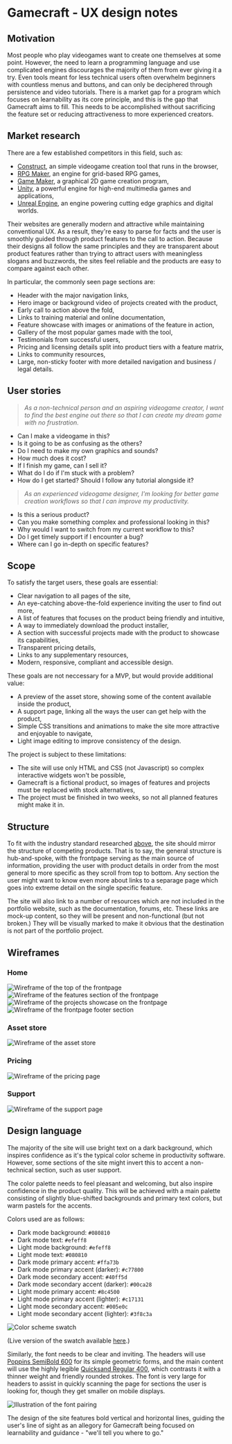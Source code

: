 # Gamecraft - UX design notes

## Motivation

Most people who play videogames want to create one themselves at some point. However, the need to learn a programming language and use complicated engines discourages the majority of them from ever giving it a try. Even tools meant for less technical users often overwhelm beginners with countless menus and buttons, and can only be deciphered through persistence and video tutorials. There is a market gap for a program which focuses on learnability as its core principle, and this is the gap that Gamecraft aims to fill. This needs to be accomplished without sacrificing the feature set or reducing attractiveness to more experienced creators.

## Market research

There are a few established competitors in this field, such as:

-   [Construct](https://www.construct.net/en), an simple videogame creation tool that runs in the browser,
-   [RPG Maker](https://www.rpgmakerweb.com), an engine for grid-based RPG games,
-   [Game Maker](https://gamemaker.io/en), a graphical 2D game creation program,
-   [Unity](https://unity.com/solutions/game), a powerful engine for high-end multimedia games and applications,
-   [Unreal Engine](https://www.unrealengine.com/en-US), an engine powering cutting edge graphics and digital worlds.

Their websites are generally modern and attractive while maintaining conventional UX. As a result, they're easy to parse for facts and the user is smoothly guided through product features to the call to action. Because their designs all follow the same principles and they are transparent about product features rather than trying to attract users with meaningless slogans and buzzwords, the sites feel reliable and the products are easy to compare against each other.

In particular, the commonly seen page sections are:

-   Header with the major navigation links,
-   Hero image or background video of projects created with the product,
-   Early call to action above the fold,
-   Links to training material and online documentation,
-   Feature showcase with images or animations of the feature in action,
-   Gallery of the most popular games made with the tool,
-   Testimonials from successful users,
-   Pricing and licensing details split into product tiers with a feature matrix,
-   Links to community resources,
-   Large, non-sticky footer with more detailed navigation and business / legal details.

## User stories

> _As a non-technical person and an aspiring videogame creator, I want to find the best engine out there so that I can create my dream game with no frustration._

-   Can I make a videogame in this?
-   Is it going to be as confusing as the others?
-   Do I need to make my own graphics and sounds?
-   How much does it cost?
-   If I finish my game, can I sell it?
-   What do I do if I'm stuck with a problem?
-   How do I get started? Should I follow any tutorial alongside it?

> _As an experienced videogame designer, I'm looking for better game creation workflows so that I can improve my productivity._

-   Is this a serious product?
-   Can you make something complex and professional looking in this?
-   Why would I want to switch from my current workflow to this?
-   Do I get timely support if I encounter a bug?
-   Where can I go in-depth on specific features?

## Scope

To satisfy the target users, these goals are essential:

-   Clear navigation to all pages of the site,
-   An eye-catching above-the-fold experience inviting the user to find out more,
-   A list of features that focuses on the product being friendly and intuitive,
-   A way to immediately download the product installer,
-   A section with successful projects made with the product to showcase its capabilities,
-   Transparent pricing details,
-   Links to any supplementary resources,
-   Modern, responsive, compliant and accessible design.

These goals are not neccessary for a MVP, but would provide additional value:

-   A preview of the asset store, showing some of the content available inside the product,
-   A support page, linking all the ways the user can get help with the product,
-   Simple CSS transitions and animations to make the site more attractive and enjoyable to navigate,
-   Light image editing to improve consistency of the design.

The project is subject to these limitations:

-   The site will use only HTML and CSS (not Javascript) so complex interactive widgets won't be possible,
-   Gamecraft is a fictional product, so images of features and projects must be replaced with stock alternatives,
-   The project must be finished in two weeks, so not all planned features might make it in.

## Structure

To fit with the industry standard researched [above](#market-research), the site should mirror the structure of competing products. That is to say, the general structure is hub-and-spoke, with the frontpage serving as the main source of information, providing the user with product details in order from the most general to more specific as they scroll from top to bottom. Any section the user might want to know even more about links to a separage page which goes into extreme detail on the single specific feature.

The site will also link to a number of resources which are not included in the portfolio website, such as the documentation, forums, etc. These links are mock-up content, so they will be present and non-functional (but not broken.) They will be visually marked to make it obvious that the destination is not part of the portfolio project.

## Wireframes

### Home

![Wireframe of the top of the frontpage](wire-landing.png)
![Wireframe of the features section of the frontpage](wire-features.png)
![Wireframe of the projects showcase on the frontpage](wire-projects.png)
![Wireframe of the frontpage footer section](wire-footer.png)

### Asset store

![Wireframe of the asset store](wire-asset-store.png)

### Pricing

![Wireframe of the pricing page](wire-pricing.png)

### Support

![Wireframe of the support page](wire-support.png)

## Design language

The majority of the site will use bright text on a dark background, which inspires confidence as it's the typical color scheme in productivity software. However, some sections of the site might invert this to accent a non-technical section, such as user support.

The color palette needs to feel pleasant and welcoming, but also inspire confidence in the product quality. This will be achieved with a main palette consisting of slightly blue-shifted backgrounds and primary text colors, but warm pastels for the accents.

Colors used are as follows:

-   Dark mode background: `#080810`
-   Dark mode text: `#efeff8`
-   Light mode background: `#efeff8`
-   Light mode text: `#080810`
-   Dark mode primary accent: `#ffa73b`
-   Dark mode primary accent (darker): `#c77800`
-   Dark mode secondary accent: `#40ff5d`
-   Dark mode secondary accent (darker): `#00ca28`
-   Light mode primary accent: `#8c4500`
-   Light mode primary accent (lighter): `#c17131`
-   Light mode secondary accent: `#005e0c`
-   Light mode secondary accent (lighter): `#3f8c3a`

![Color scheme swatch](swatch.png)

(Live version of the swatch available [here](https://tearnote.github.io/gamecraft-website/doc/swatch.html).)

Similarly, the font needs to be clear and inviting. The headers will use [Poppins SemiBold 600](https://fonts.google.com/specimen/Poppins) for its simple geometric forms, and the main content will use the highly legible [Quicksand Regular 400](https://fonts.google.com/specimen/Quicksand), which contrasts it with a thinner weight and friendly rounded strokes. The font is very large for headers to assist in quickly scanning the page for sections the user is looking for, though they get smaller on mobile displays.

![Illustration of the font pairing](fonts.png)

The design of the site features bold vertical and horizontal lines, guiding the user's line of sight as an allegory for Gamecraft being focused on learnability and guidance - "we'll tell you where to go."
